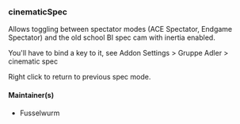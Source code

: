### cinematicSpec

Allows toggling between spectator modes (ACE Spectator, Endgame Spectator) and the old school BI spec cam with 
inertia enabled.

You'll have to bind a key to it, see Addon Settings > Gruppe Adler > cinematic spec 

Right click to return to previous spec mode.

#### Maintainer(s)

* Fusselwurm
